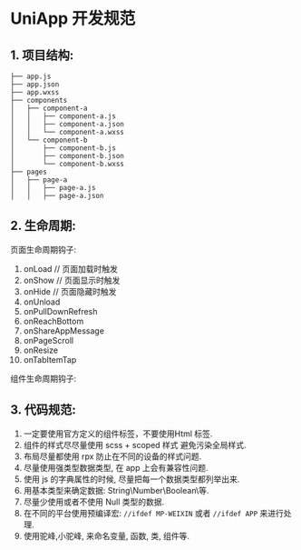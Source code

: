 
# UniApp 开发规范

## 1. 项目结构:

```shell
├── app.js
├── app.json
├── app.wxss
├── components
│   ├── component-a
│   │   ├── component-a.js
│   │   ├── component-a.json
│   │   └── component-a.wxss
│   └── component-b
│       ├── component-b.js
│       ├── component-b.json
│       └── component-b.wxss
├── pages
│   ├── page-a
│   │   ├── page-a.js
│   │   ├── page-a.json
```

## 2. 生命周期:

页面生命周期钩子:

1. onLoad // 页面加载时触发
2. onShow // 页面显示时触发
3. onHide // 页面隐藏时触发
4. onUnload
5. onPullDownRefresh
6. onReachBottom
7. onShareAppMessage
8. onPageScroll
9. onResize
10. onTabItemTap

组件生命周期钩子:

## 3. 代码规范:

1. 一定要使用官方定义的组件标签，不要使用Html 标签.
2. 组件的样式尽尽量使用 scss + scoped 样式 避免污染全局样式.
3. 布局尽量都使用 rpx 防止在不同的设备的样式问题.
4. 尽量使用强类型数据类型, 在 app 上会有兼容性问题.
5. 使用 js 的字典属性的时候, 尽量把每一个数据类型都列举出来.
6. 用基本类型来确定数据: String\Number\Boolean\等.
7. 尽量少使用或者不使用 Null 类型的数据.
8. 在不同的平台使用预编译宏: `//ifdef MP-WEIXIN` 或者 `//ifdef APP` 来进行处理.
9. 使用驼峰,小驼峰, 来命名变量, 函数, 类, 组件等.
